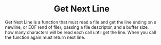 <h1 style="text-align: center"> Get Next Line </h1>
<p>Get Next Line is a function that must read a file and get the line ending on a newline, or EOF (end of file), passing a file descriptor, and a buffer size, how many characters will be read each call until get the line. When you call the function again must return next line.</p>
